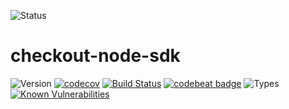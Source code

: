 ![Status](https://img.shields.io/badge/status-ALPHA-red.svg)
# checkout-node-sdk

![Version](https://img.shields.io/github/package-json/v/ioan-ghisoi-cko/checkout-node-sdk.svg)
[![codecov](https://codecov.io/gh/ioan-ghisoi-cko/checkout-node-sdk/branch/master/graph/badge.svg)](https://codecov.io/gh/ioan-ghisoi-cko/checkout-node-sdk)
[![Build Status](https://travis-ci.org/ioan-ghisoi-cko/checkout-node-sdk.svg?branch=master)](https://travis-ci.org/ioan-ghisoi-cko/checkout-node-sdk)
[![codebeat badge](https://codebeat.co/badges/0bc2c84c-7949-4d75-954c-b71d2f914d74)](https://codebeat.co/projects/github-com-ioan-ghisoi-cko-checkout-node-sdk-master)
![Types](https://img.shields.io/npm/types/typescript.svg)
[![Known Vulnerabilities](https://snyk.io/test/github/ioan-ghisoi-cko/checkout-node-sdk/badge.svg)](https://snyk.io/test/github/ioan-ghisoi-cko/checkout-node-sdk)